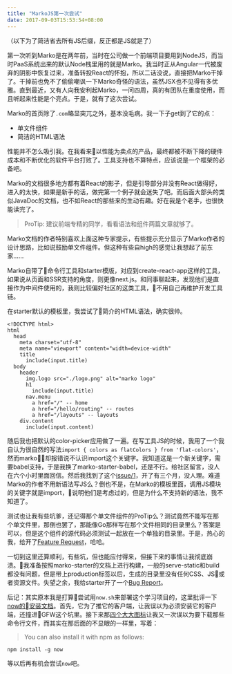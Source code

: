 ```yaml
---
title: "MarkoJS第一次尝试"
date: 2017-09-03T15:53:54+08:00
---
```


（以下为了简洁省去所有JS后缀，反正都是JS就是了）

第一次听到Marko是在两年前，当时在公司做一个前端项目要用到NodeJS，而当时PaaS系统出来的默认Node栈里用的就是Marko。我当时正从Angular一代被废弃的阴影中恢复过来，准备转投React的怀抱，所以二话没说，直接把Marko干掉了。干掉前也免不了偷偷嘲讽一下Marko奇怪的语法，虽然JSX也不见得有多优雅。直到最近，又有人向我安利起Marko，一问四周，真的有团队在重度使用，而且听起来性能是个亮点。于是，就有了这次尝试。

Marko的首页除了`.com`略显突兀之外，基本没毛病。我一下子get到了它的点：

- 单文件组件
- 简洁的HTML语法

性能并不怎么吸引我。在我看来以性能为卖点的产品，最终都被不断下降的硬件成本和不断优化的软件平台打败了。工具支持也不算特点，应该说是一个框架的必备吧。

Marko的文档很多地方都有着React的影子，但是引导部分并没有React做得好，进入的太快，如果是新手的话，做完第一个例子就会迷失了吧。而后面大部头的类似JavaDoc的文档，也不如React的那些来的生动有趣。好在我是个老手，也很快能读完了。

> ProTip: 建议前端专精的同学，看看语法和组件两篇文章就够了。

Marko文档的作者特别喜欢上面这种专家提示，有些提示充分显示了Marko作者的设计思路，比如说鼓励单文件组件。但这种有些自high的感觉让我想起了前东家……

Marko自带了命令行工具和starter模版，对应到create-react-app这样的工具，如果说从页面和SSR支持的角度，则更像next.js。和同事聊起来，发现他们是直接作为中间件使用的，我则比较偏好社区的这类工具，不用自己再维护开发工具链。

在starter默认的模板里，我尝试了简介的HTML语法，确实很帅。

```marko
<!DOCTYPE html>
html
  head
    meta charset="utf-8"
    meta name="viewport" content="width=device-width"
    title
      include(input.title)
  body
    header
      img.logo src="./logo.png" alt="marko logo"
      h1
        include(input.title)
      nav.menu
        a href="/" -- home
        a href="/hello/routing" -- routes
        a href="/layouts" -- layouts
    div.content
      include(input.content)
```

随后我也把默认的color-picker应用做了一遍。在写工具JS的时候，我用了一个我自认为很自然的写法`import { colors as flatColors } from 'flat-colors'`，然而marko却报错说不认识import这个关键字。我知道这是一个新关键字，需要babel支持，于是我换了marko-starter-babel，还是不行。给社区留言，没人在六个小时里面回信。然后我找到了这个[issue/1](https://github.com/marko-js/marko-starter-babel/issues/1)，开了有三个月，没人理。难道Marko的作者不用新语法写JS么？倒也不是，在Marko的模板里面，调用JS模块的关键字就是import，说明他们是考虑过的，但是为什么不支持新的语法，我不知道了。

测试也让我有些坑爹，还记得那个单文件组件的ProTip么？测试竟然不能写在那个单文件里，那倒也罢了，那能像Go那样写在那个文件相同的目录里么？答案是可以，但是这个组件的源代码必须测试一起放在一个单独的目录里。于是，热心的我，给开了[Feature Request](https://github.com/marko-js/marko-cli/issues/53)，哈哈。

一切到这里还算顺利，有些坑，但也能应付得来，但接下来的事情让我彻底崩溃。我准备按照marko-starter的文档上进行构建，一般的serve-static和build都没有问题，但是带上production标签以后，生成的目录里没有任何CSS、JS或者资源文件。失望之余，我给starter开了一个[Bug Report](https://github.com/marko-js/marko-starter/issues/15)。

后记：其实原本我是打算尝试用`now.sh`来部署这个学习项目的，这里批评一下[now的安装文档](https://zeit.co/download)。首先，它为了推它的客户端，让我误以为必须安装它的客户端，还撞进GFW这个坑里。接下来那[四个大大图标](https://zeit.co/download#command-line)让我又一次误以为要下载那些命令行文件，而其实在那后面的不显眼的一样里，写着：

>You can also install it with npm as follows:
>
  ```
  npm install -g now
  ```

等以后再有机会尝试`now`吧。